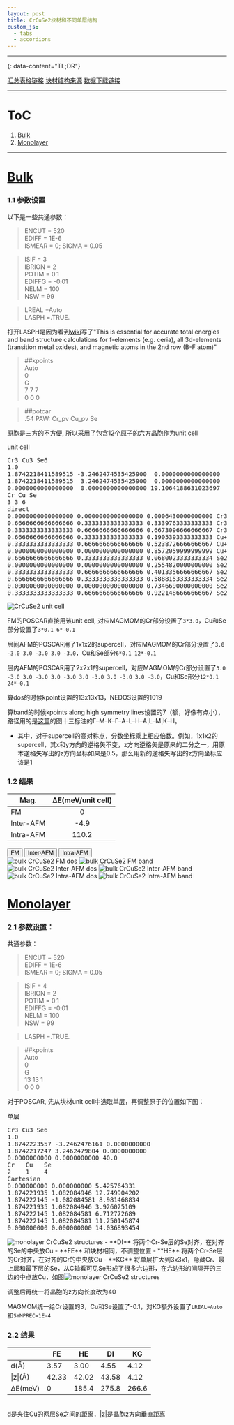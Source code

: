 ```yaml
---
layout: post
title: CrCuSe2块材和不同单层结构
custom_js: 
  - tabs
  - accordions
---
```

<script id="MathJax-script" async src="https://cdn.jsdelivr.net/npm/mathjax@3/es5/tex-mml-chtml.js"></script>
---
{: data-content="TL;DR"}

[汇总表格链接](https://docs.google.com/spreadsheets/d/19QpT9w9Sq2KPC3fAvBAA3URrZRUCvs7N/edit?usp=drive_link&ouid=113223048288572654593&rtpof=true&sd=true)
[块材结构来源](https://next-gen.materialsproject.org/materials/mp-568587?material_ids=mp-568587)
[数据下载链接](https://drive.google.com/file/d/1lpgLXlzc2SBDVo4UGsWn8UYqfg0Errwa/view?usp=sharing)  

---

# ToC
1. [Bulk](#bulk)
2. [Monolayer](#monolayer)

---

# [Bulk](#toc)
### 1.1 参数设置
以下是一些共通参数：
> ENCUT = 520  
> EDIFF = 1E-6  
> ISMEAR = 0; SIGMA = 0.05  

> ISIF = 3  
> IBRION = 2  
> POTIM = 0.1  
> EDIFFG = -0.01  
> NELM = 100  
> NSW = 99  

> LREAL =Auto  
> LASPH =.TRUE.  

打开LASPH是因为看到[wiki](https://www.vasp.at/wiki/index.php/LASPH)写了"This is essential for accurate total energies and band structure calculations for f-elements (e.g. ceria), all 3d-elements (transition metal oxides), and magnetic atoms in the 2nd row (B-F atom)"

> ##kpoints  
> Auto  
> 0  
> G  
> 7 7 7  
> 0 0 0  

> ##potcar  
> .54 PAW: Cr_pv Cu_pv Se  

原胞是三方的不方便, 所以采用了包含12个原子的六方晶胞作为unit cell

<div class="accordion"><div class="accordion-item"><div class="accordion-item-header">unit cell</div><div class="accordion-item-body"><pre>
Cr3 Cu3 Se6
1.0
1.8742218411589515 -3.2462474535425900  0.0000000000000000
1.8742218411589515  3.2462474535425900  0.0000000000000000
0.0000000000000000  0.0000000000000000 19.1064188631023697
Cr Cu Se
3 3 6
direct
0.0000000000000000 0.0000000000000000 0.0006430000000000 Cr3+
0.6666666666666666 0.3333333333333333 0.3339763333333333 Cr3+
0.3333333333333333 0.6666666666666666 0.6673096666666667 Cr3+
0.6666666666666666 0.3333333333333333 0.1905393333333333 Cu+
0.3333333333333333 0.6666666666666666 0.5238726666666667 Cu+
0.0000000000000000 0.0000000000000000 0.8572059999999999 Cu+
0.6666666666666666 0.3333333333333333 0.0680023333333334 Se2-
0.0000000000000000 0.0000000000000000 0.2554820000000000 Se2-
0.3333333333333333 0.6666666666666666 0.4013356666666667 Se2-
0.6666666666666666 0.3333333333333333 0.5888153333333334 Se2-
0.0000000000000000 0.0000000000000000 0.7346690000000000 Se2-
0.3333333333333333 0.6666666666666666 0.9221486666666667 Se2-
</pre></div></div></div>
<img src="/png/241231-1.png" alt="CrCuSe2 unit cell" class="png4-3">

FM的POSCAR直接用该unit cell, 对应MAGMOM的Cr部分设置了`3*3.0`，Cu和Se部分设置了`3*0.1 6*-0.1`

层间AFM的POSCAR用了1x1x2的supercell，对应MAGMOM的Cr部分设置了`3.0 -3.0 3.0 -3.0 3.0 -3.0`，Cu和Se部分`6*0.1 12*-0.1`

层内AFM的POSCAR用了2x2x1的supercell，对应MAGMOM的Cr部分设置了`3.0 -3.0 3.0 -3.0 3.0 -3.0 3.0 -3.0 3.0 -3.0 3.0 -3.0`，Cu和Se部分`12*0.1 24*-0.1`

算dos的时候kpoint设置的13x13x13，NEDOS设置的1019

算band的时候kpoints along high symmetry lines设置的7（额，好像有点小），路径用的是[这篇](https://doi.org/10.48550/arXiv.1004.2974)的图十三标注的Γ–M–K–Γ–A–L–H–A|L–M|K–H。
- 其中，对于supercell的高对称点，分数坐标乘上相应倍数。例如，1x1x2的supercell，其x和y方向的逆格矢不变，z方向逆格矢是原来的二分之一，用原本逆格矢写出的z方向坐标如果是0.5，那么用新的逆格矢写出的z方向坐标应该是1

### 1.2 结果

| Mag. | ∆E(meV/unit cell) |
| ----- |:-----:|
| FM | 0 |
| Inter-AFM | -4.9 |
| Intra-AFM | 110.2 |


<div class="tab">
  <button class="tablinks" onclick="tabs(event, 'fm')" id="defaultOpen">FM</button>
  <button class="tablinks" onclick="tabs(event, 'inter')">Inter-AFM</button>
  <button class="tablinks" onclick="tabs(event, 'intra')">Intra-AFM</button>
</div>
<div id="fm" class="tabcontent">
<img src="/png/241231-2.png" alt="bulk CrCuSe2 FM dos" class="png4-3">
<img src="/png/241231-3.png" alt="bulk CrCuSe2 FM band" class="png4-3">
</div>
<div id="inter" class="tabcontent">
<img src="/png/241231-4.png" alt="bulk CrCuSe2 Inter-AFM dos" class="png4-3">
<img src="/png/241231-5.png" alt="bulk CrCuSe2 Inter-AFM band" class="png4-3">
</div>
<div id="intra" class="tabcontent">
<img src="/png/241231-6.png" alt="bulk CrCuSe2 Intra-AFM dos" class="png4-3">
<img src="/png/241231-7.png" alt="bulk CrCuSe2 Intra-AFM band" class="png4-3">
</div>

# [Monolayer](#toc)
### 2.1 参数设置：
共通参数：
> ENCUT = 520  
> EDIFF = 1E-6  
> ISMEAR = 0; SIGMA = 0.05  

> ISIF = 4  
> IBRION = 2  
> POTIM = 0.1  
> EDIFFG = -0.01  
> NELM = 100  
> NSW = 99  

> LASPH =.TRUE.  

> ##kpoints  
> Auto  
> 0  
> G  
> 13 13 1  
> 0 0 0  

对于POSCAR, 先从块材unit cell中选取单层，再调整原子的位置如下图：
<div class="accordion"><div class="accordion-item"><div class="accordion-item-header">单层</div><div class="accordion-item-body"><pre>
Cr3 Cu3 Se6
1.0
1.8742223557 -3.2462476161 0.0000000000
1.8742217247 3.2462479804 0.0000000000
0.0000000000 0.0000000000 40.0
Cr   Cu   Se
2    1    4
Cartesian
0.000000000 0.000000000 5.425764331
1.874221935 1.082084946 12.749904202
1.874222145 -1.082084581 8.981468834
1.874221935 1.082084946 3.926025109
1.874222145 1.082084581 6.712772689
1.874222145 1.082084581 11.250145874
0.000000000 0.000000000 14.036893454
</pre></div></div></div>
<img src="/png/241231-8.png" alt="monolayer CrCuSe2 structures" class="png4-3">
- **DI**  将两个Cr-Se层的Se对齐，在对齐的Se的中央放Cu
- **FE**  和块材相同，不调整位置
- **HE**  将两个Cr-Se层的Cr对齐，在对齐的Cr的中央放Cu
- **KG**  将单层扩大到3x3x1，隐藏Cr、最上层和最下层的Se，从C轴看可见Se形成了很多六边形，在六边形的间隔开的三边的中点放Cu，如图<img src="/png/241231-9.png" alt="monolayer CrCuSe2 structures" class="png4-3">

调整后再统一将晶胞的z方向长度改为40

MAGMOM统一给Cr设置的3，Cu和Se设置了-0.1，对KG额外设置了`LREAL=Auto`和`SYMPREC=1E-4`

### 2.2 结果

|             | FE    | HE    | DI    | KG    |
|-------------|-------|-------|-------|-------|
| d(Å)        | 3.57  | 3.00  | 4.55  | 4.12  |
| \|z\|(Å)    | 42.33 | 42.02 | 43.58 | 4.12  |
| ∆E(meV) | 0     | 185.4 | 275.8 | 266.6 |

<br>
d是夹住Cu的两层Se之间的距离，|z|是晶胞z方向垂直距离